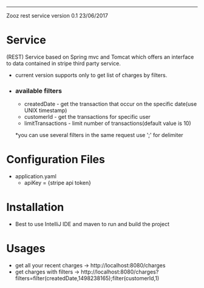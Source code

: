 ---
Zooz rest service version 0.1 23/06/2017

Service
=======
(REST) Service based on Spring mvc and Tomcat which offers an interface to data contained in stripe third party service.
+ current version supports only to get list of charges by filters.
 + ### available filters
    * createdDate - get the transaction that occur on the specific date(use UNIX timestamp)
    * customerId - get the transactions for specific user
    * limitTransactions - limit number of transactions(default value is 10)

     *you can use several filters in the same request use ';' for delimiter

Configuration Files
==================
+ application.yaml
    * apiKey = {stripe api token}

Installation
==================
+ Best to use IntelliJ IDE and maven to run and build the project

Usages
==================
+ get all your recent charges -> http://localhost:8080/charges
+ get charges with filters -> http://localhost:8080/charges?filters=filter(createdDate,1498238165);filter(customerId,1)
